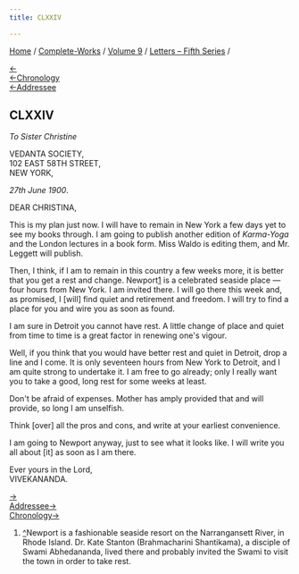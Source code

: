 ```yaml
---
title: CLXXIV

---
```

<div>

[Home](../../../index.htm) / [Complete-Works](../../complete_works.htm)
/ [Volume 9](../volume_9_contents.htm) / [Letters – Fifth
Series](letters_fifth_series_contents.htm) /

[←](173_christina.htm)  
[←Chronology](../../volume_8/epistles_fourth_series/182_mary.htm)  
[←Addressee](173_christina.htm)

## CLXXIV

*To Sister Christine*

VEDANTA SOCIETY,  
102 EAST 58TH STREET,  
NEW YORK,

*27th June 1900*.

DEAR CHRISTINA,

This is my plan just now. I will have to remain in New York a few days
yet to see my books through. I am going to publish another edition of
*Karma-Yoga* and the London lectures in a book form. Miss Waldo is
editing them, and Mr. Leggett will publish.

Then, I think, if I am to remain in this country a few weeks more, it is
better that you get a rest and change. Newport[1](#fn1) is a celebrated
seaside place — four hours from New York. I am invited there. I will go
there this week and, as promised, I \[will\] find quiet and retirement
and freedom. I will try to find a place for you and wire you as soon as
found.

I am sure in Detroit you cannot have rest. A little change of place and
quiet from time to time is a great factor in renewing one's vigour.

Well, if you think that you would have better rest and quiet in Detroit,
drop a line and I come. It is only seventeen hours from New York to
Detroit, and I am quite strong to undertake it. I am free to go already;
only I really want you to take a good, long rest for some weeks at
least.

Don't be afraid of expenses. Mother has amply provided that and will
provide, so long I am unselfish.

Think \[over\] all the pros and cons, and write at your earliest
convenience.

I am going to Newport anyway, just to see what it looks like. I will
write you all about \[it\] as soon as I am there.

Ever yours in the Lord,  
VIVEKANANDA.

[→](175_mrs_hansbrough.htm)  
[Addressee→](176_sister_christine.htm)  
[Chronology→](175_mrs_hansbrough.htm)

</div>

1.  [^](#fn1_1)Newport is a fashionable seaside resort on the
    Narrangansett River, in Rhode Island. Dr. Kate Stanton
    (Brahmacharini Shantikama), a disciple of Swami Abhedananda, lived
    there and probably invited the Swami to visit the town in order to
    take rest.
